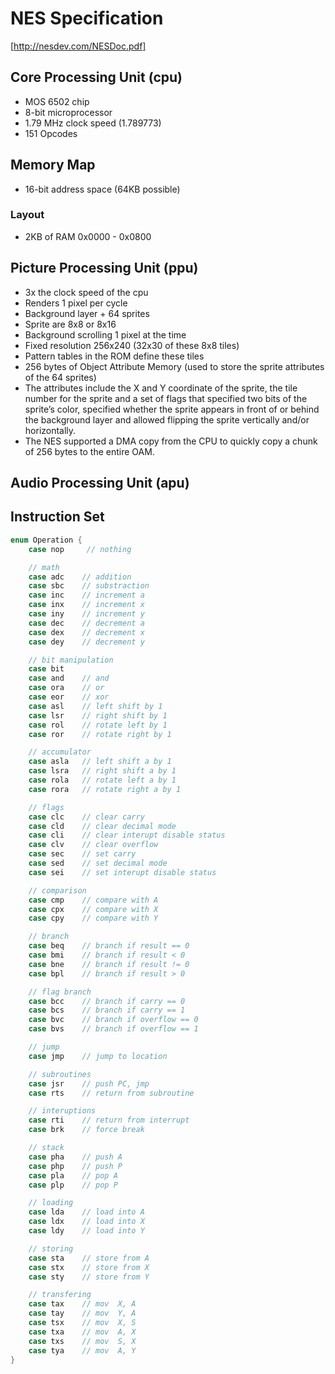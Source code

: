 #  NES Specification

[http://nesdev.com/NESDoc.pdf]

## Core Processing Unit (cpu)
- MOS 6502 chip
- 8-bit microprocessor
- 1.79 MHz clock speed (1.789773)
- 151 Opcodes

## Memory Map
- 16-bit address space (64KB possible)

### Layout
- 2KB of RAM 0x0000 - 0x0800

## Picture Processing Unit (ppu)
- 3x the clock speed of the cpu
- Renders 1 pixel per cycle
- Background layer + 64 sprites
- Sprite are 8x8 or 8x16
- Background scrolling 1 pixel at the time
- Fixed resolution 256x240 (32x30 of these 8x8 tiles)
- Pattern tables in the ROM define these tiles
- 256 bytes of Object Attribute Memory (used to store the sprite attributes of the 64 sprites)
- The attributes include the X and Y coordinate of the sprite, the tile number for the sprite and a set of flags that specified two bits of the sprite’s color, specified whether the sprite appears in front of or behind the background layer and allowed flipping the sprite vertically and/or horizontally.
- The NES supported a DMA copy from the CPU to quickly copy a chunk of 256 bytes to the entire OAM.


## Audio Processing Unit (apu)

## Instruction Set

```swift
enum Operation {
    case nop     // nothing

    // math
    case adc    // addition
    case sbc    // substraction
    case inc    // increment a
    case inx    // increment x
    case iny    // increment y
    case dec    // decrement a
    case dex    // decrement x
    case dey    // decrement y

    // bit manipulation
    case bit
    case and    // and
    case ora    // or
    case eor    // xor
    case asl    // left shift by 1
    case lsr    // right shift by 1
    case rol    // rotate left by 1
    case ror    // rotate right by 1

    // accumulator
    case asla   // left shift a by 1
    case lsra   // right shift a by 1
    case rola   // rotate left a by 1
    case rora   // rotate right a by 1

    // flags
    case clc    // clear carry
    case cld    // clear decimal mode
    case cli    // clear interupt disable status
    case clv    // clear overflow
    case sec    // set carry
    case sed    // set decimal mode
    case sei    // set interupt disable status

    // comparison
    case cmp    // compare with A
    case cpx    // compare with X
    case cpy    // compare with Y

    // branch
    case beq    // branch if result == 0
    case bmi    // branch if result < 0
    case bne    // branch if result != 0
    case bpl    // branch if result > 0

    // flag branch
    case bcc    // branch if carry == 0
    case bcs    // branch if carry == 1
    case bvc    // branch if overflow == 0
    case bvs    // branch if overflow == 1

    // jump
    case jmp    // jump to location

    // subroutines
    case jsr    // push PC, jmp
    case rts    // return from subroutine

    // interuptions
    case rti    // return from interrupt
    case brk    // force break

    // stack
    case pha    // push A
    case php    // push P
    case pla    // pop A
    case plp    // pop P

    // loading
    case lda    // load into A
    case ldx    // load into X
    case ldy    // load into Y

    // storing
    case sta    // store from A
    case stx    // store from X
    case sty    // store from Y

    // transfering
    case tax    // mov  X, A
    case tay    // mov  Y, A
    case tsx    // mov  X, S
    case txa    // mov  A, X
    case txs    // mov  S, X
    case tya    // mov  A, Y
}
```
